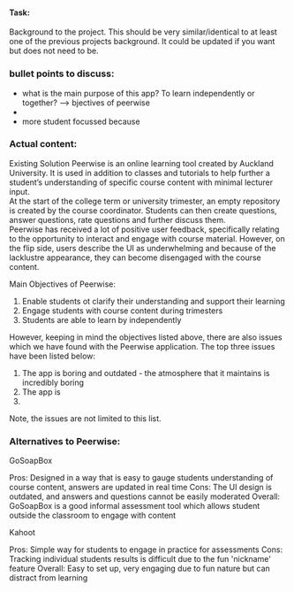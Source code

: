 #### Task:

Background to the project. This should be very similar/identical to at least one of the previous projects background. It could be updated if you want but does not need to be.

### bullet points to discuss:
- what is the main purpose of this app? To learn independently or together? --> bjectives of peerwise
- 
- more student focussed because 

### Actual content:

Existing Solution
Peerwise is an online learning tool created by Auckland University. It is used in addition to classes and tutorials to help further a student’s understanding of specific course content with minimal lecturer input. <br>
At the start of the college term or university trimester, an empty repository is created by the course coordinator. Students can then create questions, answer questions, rate questions and further discuss them.<br>
Peerwise has received a lot of positive user feedback, specifically relating to the opportunity to interact and engage with course material. However, on the flip side, users describe the UI as underwhelming and because of the lacklustre appearance, they can become disengaged with the course content.<br>

Main Objectives of Peerwise: 
1. Enable students ot clarify their understanding and support their learning
2. Engage students with course content during trimesters
3. Students are able to learn by independently

However, keeping in mind the objectives listed above, there are also issues which we have found with the Peerwise application. The top three issues have been listed below: 
1. The app is boring and outdated - the atmosphere that it maintains is incredibly boring
2. The app is 
3.

Note, the issues are not limited to this list.


### Alternatives to Peerwise:
GoSoapBox

Pros: Designed in a way that is easy to gauge students understanding of course content, answers are updated in real time
Cons: The UI design is outdated, and answers and questions cannot be easily moderated
Overall: GoSoapBox is a good informal assessment tool which allows student outside the classroom to engage with content

Kahoot

Pros: Simple way for students to engage in practice for assessments
Cons: Tracking individual students results is difficult due to the fun 'nickname' feature
Overall: Easy to set up, very engaging due to fun nature but can distract from learning